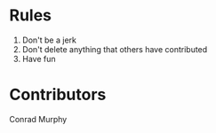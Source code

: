 
# Rules

1. Don't be a jerk
2. Don't delete anything that others have contributed
3. Have fun

# Contributors
Conrad Murphy
